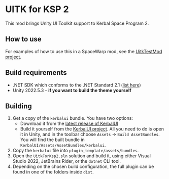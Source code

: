 # UITK for KSP 2

This mod brings Unity UI Toolkit support to Kerbal Space Program 2.

## How to use
For examples of how to use this in a SpaceWarp mod, see the [UitkTestMod project](https://github.com/jan-bures/UitkTestMod).

## Build requirements
- .NET SDK which conforms to the .NET Standard 2.1 ([list here](https://learn.microsoft.com/en-us/dotnet/standard/net-standard?tabs=net-standard-2-1#select-net-standard-version))
- Unity 2022.5.3 - **if you want to build the theme yourself**

## Building
1. Get a copy of the `kerbalui` bundle. You have two options:
   - Download it from the [latest release of KerbalUI](https://github.com/jan-bures/KerbalUI/releases/latest)
   - Build it yourself from the [KerbalUI project](https://github.com/jan-bures/KerbalUI). All you need to do is open it in Unity, and in the
     toolbar choose `Assets` -> `Build AssetBundles`. You will find the built bundle in
     `KerbalUI/Assets/AssetBundles/kerbalui`.
2. Copy the `kerbalui` file into `plugin_template/assets/bundles`.
3. Open the `UitkForKsp2.sln` solution and build it, using either Visual Studio 2022, JetBrains Rider, or the `dotnet` CLI tool.
4. Depending on the chosen build configuration, the full plugin can be found in one of the folders inside `dist`.
